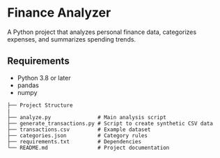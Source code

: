 # Finance Analyzer
A Python project that analyzes personal finance data, categorizes expenses, and summarizes spending trends.  

## Requirements
- Python 3.8 or later
- pandas
- numpy
  
``` bash│
├── Project Structure
|
├── analyze.py               # Main analysis script
├── generate_transactions.py # Script to create synthetic CSV data
├── transactions.csv         # Example dataset
├── categories.json          # Category rules
├── requirements.txt         # Dependencies
└── README.md                # Project documentation
